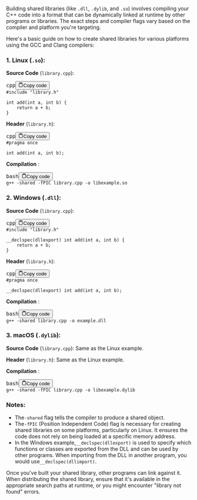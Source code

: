 Building shared libraries (like `.dll`, `.dylib`, and `.so`) involves compiling your C++ code into a format that can be dynamically linked at runtime by other programs or libraries. The exact steps and compiler flags vary based on the compiler and platform you're targeting.

Here's a basic guide on how to create shared libraries for various platforms using the GCC and Clang compilers:

### 1. Linux (`.so`):

**Source Code** (`library.cpp`):

<pre><div class="bg-black rounded-md mb-4"><div class="flex items-center relative text-gray-200 bg-gray-800 gizmo:dark:bg-token-surface-primary px-4 py-2 text-xs font-sans justify-between rounded-t-md"><span>cpp</span><button class="flex ml-auto gizmo:ml-0 gap-2 items-center"><svg stroke="currentColor" fill="none" stroke-width="2" viewBox="0 0 24 24" stroke-linecap="round" stroke-linejoin="round" class="icon-sm" height="1em" width="1em" xmlns="http://www.w3.org/2000/svg"><path d="M16 4h2a2 2 0 0 1 2 2v14a2 2 0 0 1-2 2H6a2 2 0 0 1-2-2V6a2 2 0 0 1 2-2h2"></path><rect x="8" y="2" width="8" height="4" rx="1" ry="1"></rect></svg>Copy code</button></div><div class="p-4 overflow-y-auto"><code class="!whitespace-pre hljs language-cpp"><span class="hljs-meta">#<span class="hljs-keyword">include</span> <span class="hljs-string">"library.h"</span></span>

<span class="hljs-function"><span class="hljs-type">int</span> <span class="hljs-title">add</span><span class="hljs-params">(<span class="hljs-type">int</span> a, <span class="hljs-type">int</span> b)</span> </span>{
    <span class="hljs-keyword">return</span> a + b;
}
</code></div></div></pre>

**Header** (`library.h`):

<pre><div class="bg-black rounded-md mb-4"><div class="flex items-center relative text-gray-200 bg-gray-800 gizmo:dark:bg-token-surface-primary px-4 py-2 text-xs font-sans justify-between rounded-t-md"><span>cpp</span><button class="flex ml-auto gizmo:ml-0 gap-2 items-center"><svg stroke="currentColor" fill="none" stroke-width="2" viewBox="0 0 24 24" stroke-linecap="round" stroke-linejoin="round" class="icon-sm" height="1em" width="1em" xmlns="http://www.w3.org/2000/svg"><path d="M16 4h2a2 2 0 0 1 2 2v14a2 2 0 0 1-2 2H6a2 2 0 0 1-2-2V6a2 2 0 0 1 2-2h2"></path><rect x="8" y="2" width="8" height="4" rx="1" ry="1"></rect></svg>Copy code</button></div><div class="p-4 overflow-y-auto"><code class="!whitespace-pre hljs language-cpp"><span class="hljs-meta">#<span class="hljs-keyword">pragma</span> once</span>

<span class="hljs-function"><span class="hljs-type">int</span> <span class="hljs-title">add</span><span class="hljs-params">(<span class="hljs-type">int</span> a, <span class="hljs-type">int</span> b)</span></span>;
</code></div></div></pre>

**Compilation** :

<pre><div class="bg-black rounded-md mb-4"><div class="flex items-center relative text-gray-200 bg-gray-800 gizmo:dark:bg-token-surface-primary px-4 py-2 text-xs font-sans justify-between rounded-t-md"><span>bash</span><button class="flex ml-auto gizmo:ml-0 gap-2 items-center"><svg stroke="currentColor" fill="none" stroke-width="2" viewBox="0 0 24 24" stroke-linecap="round" stroke-linejoin="round" class="icon-sm" height="1em" width="1em" xmlns="http://www.w3.org/2000/svg"><path d="M16 4h2a2 2 0 0 1 2 2v14a2 2 0 0 1-2 2H6a2 2 0 0 1-2-2V6a2 2 0 0 1 2-2h2"></path><rect x="8" y="2" width="8" height="4" rx="1" ry="1"></rect></svg>Copy code</button></div><div class="p-4 overflow-y-auto"><code class="!whitespace-pre hljs language-bash">g++ -shared -fPIC library.cpp -o libexample.so
</code></div></div></pre>

### 2. Windows (`.dll`):

**Source Code** (`library.cpp`):

<pre><div class="bg-black rounded-md mb-4"><div class="flex items-center relative text-gray-200 bg-gray-800 gizmo:dark:bg-token-surface-primary px-4 py-2 text-xs font-sans justify-between rounded-t-md"><span>cpp</span><button class="flex ml-auto gizmo:ml-0 gap-2 items-center"><svg stroke="currentColor" fill="none" stroke-width="2" viewBox="0 0 24 24" stroke-linecap="round" stroke-linejoin="round" class="icon-sm" height="1em" width="1em" xmlns="http://www.w3.org/2000/svg"><path d="M16 4h2a2 2 0 0 1 2 2v14a2 2 0 0 1-2 2H6a2 2 0 0 1-2-2V6a2 2 0 0 1 2-2h2"></path><rect x="8" y="2" width="8" height="4" rx="1" ry="1"></rect></svg>Copy code</button></div><div class="p-4 overflow-y-auto"><code class="!whitespace-pre hljs language-cpp"><span class="hljs-meta">#<span class="hljs-keyword">include</span> <span class="hljs-string">"library.h"</span></span>

__declspec(dllexport) <span class="hljs-function"><span class="hljs-type">int</span> <span class="hljs-title">add</span><span class="hljs-params">(<span class="hljs-type">int</span> a, <span class="hljs-type">int</span> b)</span> </span>{
    <span class="hljs-keyword">return</span> a + b;
}
</code></div></div></pre>

**Header** (`library.h`):

<pre><div class="bg-black rounded-md mb-4"><div class="flex items-center relative text-gray-200 bg-gray-800 gizmo:dark:bg-token-surface-primary px-4 py-2 text-xs font-sans justify-between rounded-t-md"><span>cpp</span><button class="flex ml-auto gizmo:ml-0 gap-2 items-center"><svg stroke="currentColor" fill="none" stroke-width="2" viewBox="0 0 24 24" stroke-linecap="round" stroke-linejoin="round" class="icon-sm" height="1em" width="1em" xmlns="http://www.w3.org/2000/svg"><path d="M16 4h2a2 2 0 0 1 2 2v14a2 2 0 0 1-2 2H6a2 2 0 0 1-2-2V6a2 2 0 0 1 2-2h2"></path><rect x="8" y="2" width="8" height="4" rx="1" ry="1"></rect></svg>Copy code</button></div><div class="p-4 overflow-y-auto"><code class="!whitespace-pre hljs language-cpp"><span class="hljs-meta">#<span class="hljs-keyword">pragma</span> once</span>

__declspec(dllexport) <span class="hljs-function"><span class="hljs-type">int</span> <span class="hljs-title">add</span><span class="hljs-params">(<span class="hljs-type">int</span> a, <span class="hljs-type">int</span> b)</span></span>;
</code></div></div></pre>

**Compilation** :

<pre><div class="bg-black rounded-md mb-4"><div class="flex items-center relative text-gray-200 bg-gray-800 gizmo:dark:bg-token-surface-primary px-4 py-2 text-xs font-sans justify-between rounded-t-md"><span>bash</span><button class="flex ml-auto gizmo:ml-0 gap-2 items-center"><svg stroke="currentColor" fill="none" stroke-width="2" viewBox="0 0 24 24" stroke-linecap="round" stroke-linejoin="round" class="icon-sm" height="1em" width="1em" xmlns="http://www.w3.org/2000/svg"><path d="M16 4h2a2 2 0 0 1 2 2v14a2 2 0 0 1-2 2H6a2 2 0 0 1-2-2V6a2 2 0 0 1 2-2h2"></path><rect x="8" y="2" width="8" height="4" rx="1" ry="1"></rect></svg>Copy code</button></div><div class="p-4 overflow-y-auto"><code class="!whitespace-pre hljs language-bash">g++ -shared library.cpp -o example.dll
</code></div></div></pre>

### 3. macOS (`.dylib`):

**Source Code** (`library.cpp`):
Same as the Linux example.

**Header** (`library.h`):
Same as the Linux example.

**Compilation** :

<pre><div class="bg-black rounded-md mb-4"><div class="flex items-center relative text-gray-200 bg-gray-800 gizmo:dark:bg-token-surface-primary px-4 py-2 text-xs font-sans justify-between rounded-t-md"><span>bash</span><button class="flex ml-auto gizmo:ml-0 gap-2 items-center"><svg stroke="currentColor" fill="none" stroke-width="2" viewBox="0 0 24 24" stroke-linecap="round" stroke-linejoin="round" class="icon-sm" height="1em" width="1em" xmlns="http://www.w3.org/2000/svg"><path d="M16 4h2a2 2 0 0 1 2 2v14a2 2 0 0 1-2 2H6a2 2 0 0 1-2-2V6a2 2 0 0 1 2-2h2"></path><rect x="8" y="2" width="8" height="4" rx="1" ry="1"></rect></svg>Copy code</button></div><div class="p-4 overflow-y-auto"><code class="!whitespace-pre hljs language-bash">g++ -shared -fPIC library.cpp -o libexample.dylib
</code></div></div></pre>

### Notes:

* The`-shared` flag tells the compiler to produce a shared object.
* The`-fPIC` (Position Independent Code) flag is necessary for creating shared libraries on some platforms, particularly on Linux. It ensures the code does not rely on being loaded at a specific memory address.
* In the Windows example,`__declspec(dllexport)` is used to specify which functions or classes are exported from the DLL and can be used by other programs. When importing from the DLL in another program, you would use`__declspec(dllimport)`.

Once you've built your shared library, other programs can link against it. When distributing the shared library, ensure that it's available in the appropriate search paths at runtime, or you might encounter "library not found" errors.
